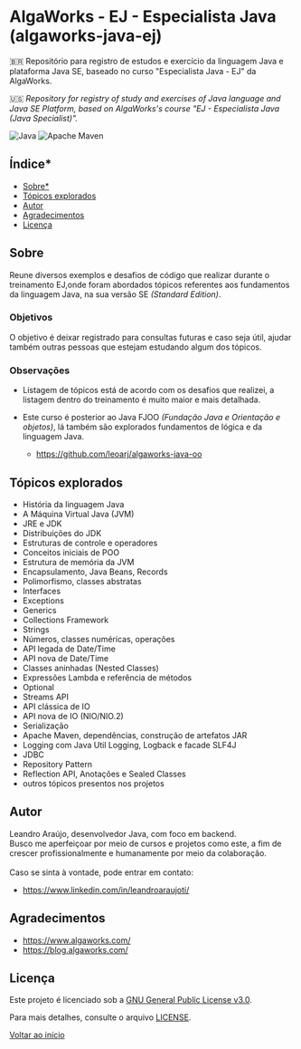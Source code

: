 # AlgaWorks - EJ - Especialista Java (algaworks-java-ej)

🇧🇷
Repositório para registro de estudos e exercício da linguagem Java e plataforma Java SE, baseado no curso "Especialista Java - EJ" da AlgaWorks.

🇺🇸
*Repository for registry of study and exercises of Java language and Java SE Platform, based on AlgaWorks's course "EJ - Especialista Java (Java Specialist)".*

![Java](https://img.shields.io/badge/java-%23ED8B00.svg?style=for-the-badge&logo=openjdk&logoColor=white)
![Apache Maven](https://img.shields.io/badge/Apache%20Maven-C71A36?style=for-the-badge&logo=Apache%20Maven&logoColor=white)

## Índice*
- [Sobre*](#sobre)
- [Tópicos explorados](#tópicos-explorados)
- [Autor](#autor)
- [Agradecimentos](#agradecimentos)
- [Licença](#licença)

## Sobre
Reune diversos exemplos e desafios de código que realizar durante o treinamento EJ,onde foram abordados tópicos referentes aos fundamentos da linguagem Java, na sua versão SE *(Standard Edition)*.

### Objetivos
O objetivo é deixar registrado para consultas futuras e caso seja útil, ajudar também outras pessoas que estejam estudando algum dos tópicos.

### Observações
- Listagem de tópicos está de acordo com os desafios que realizei, a listagem dentro do treinamento é muito maior e mais detalhada.

- Este curso é posterior ao Java FJOO *(Fundação Java e Orientação e objetos)*,
lá também são explorados fundamentos de lógica e da linguagem Java.
    - https://github.com/leoarj/algaworks-java-oo

## Tópicos explorados
- História da linguagem Java
- A Máquina Virtual Java (JVM)
- JRE e JDK
- Distribuições do JDK
- Estruturas de controle e operadores
- Conceitos iniciais de POO
- Estrutura de memória da JVM
- Encapsulamento, Java Beans, Records
- Polimorfismo, classes abstratas
- Interfaces
- Exceptions
- Generics
- Collections Framework
- Strings
- Números, classes numéricas, operações
- API legada de Date/Time
- API nova de Date/Time
- Classes aninhadas (Nested Classes)
- Expressões Lambda e referência de métodos
- Optional
- Streams API
- API clássica de IO
- API nova de IO (NIO/NIO.2)
- Serialização
- Apache Maven, dependências, construção de artefatos JAR
- Logging com Java Util Logging, Logback e facade SLF4J
- JDBC
- Repository Pattern
- Reflection API, Anotações e Sealed Classes
- outros tópicos presentos nos projetos

## Autor
Leandro Araújo, desenvolvedor Java, com foco em backend.<br>
Busco me aperfeiçoar por meio de cursos e projetos como este, a fim de crescer profissionalmente e humanamente por meio da colaboração.<br><br>
Caso se sinta à vontade, pode entrar em contato:
- https://www.linkedin.com/in/leandroaraujoti/

## Agradecimentos
- https://www.algaworks.com/
- https://blog.algaworks.com/

## Licença
Este projeto é licenciado sob a [GNU General Public License v3.0](https://www.gnu.org/licenses/gpl-3.0.html).

Para mais detalhes, consulte o arquivo [LICENSE](./LICENSE).

[Voltar ao início](#algaworks---ej---especialista-java-algaworks-java-ej)
